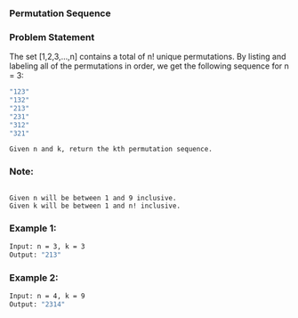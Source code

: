 ### Permutation Sequence

### Problem Statement
The set [1,2,3,...,n] contains a total of n! unique permutations.
By listing and labeling all of the permutations in order, we get the following sequence for n = 3:
```bash
"123"
"132"
"213"
"231"
"312"
"321"
```

<code>Given n and k, return the kth permutation sequence.</code>

### Note:
<code>
Given n will be between 1 and 9 inclusive.
Given k will be between 1 and n! inclusive.
</code>

### Example 1:
```bash
Input: n = 3, k = 3
Output: "213"
```
### Example 2:
```bash
Input: n = 4, k = 9
Output: "2314"
```
